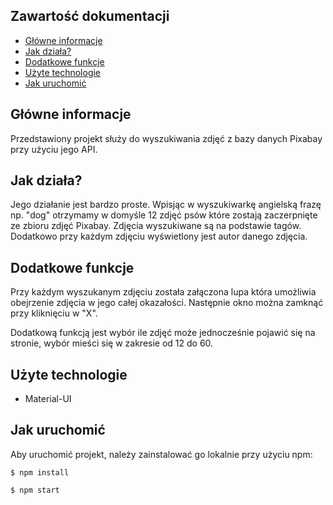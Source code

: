 ## Zawartość dokumentacji
* [Główne informacje](#general)
* [Jak działa?](#how)
* [Dodatkowe funkcje](#function)
* [Użyte technologie](#tech)
* [Jak uruchomić](#setup)

## Główne informacje
Przedstawiony projekt służy do wyszukiwania zdjęć z bazy danych Pixabay przy użyciu jego API.

	
## Jak działa?
Jego działanie jest bardzo proste. Wpisjąc w wyszukiwarkę angielską frazę np. "dog" otrzymamy w domyśle 12 zdjęć psów które zostają zaczerpnięte ze zbioru zdjęć Pixabay. Zdjęcia wyszukiwane są na podstawie tagów. Dodatkowo przy każdym zdjęciu wyświetlony jest autor danego zdjęcia.

## Dodatkowe funkcje

Przy każdym wyszukanym zdjęciu została załączona lupa która umożliwia obejrzenie zdjęcia w jego całej okazałości. Następnie okno można zamknąć przy kliknięciu w "X".

Dodatkową funkcją jest wybór ile zdjęć może jednocześnie pojawić się na stronie, wybór mieści się w zakresie od 12 do 60.

## Użyte technologie

- Material-UI

## Jak uruchomić
Aby uruchomić projekt, należy zainstalować go lokalnie przy użyciu npm:

```
$ npm install

$ npm start
```
